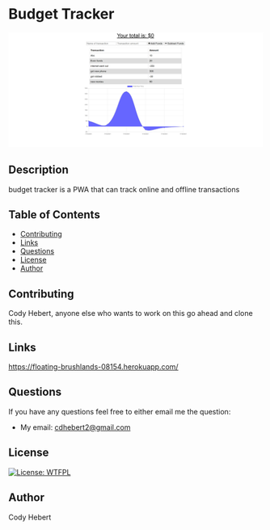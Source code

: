 

# Budget Tracker

![Main-page](./images/main.png)

## Description

budget tracker is a PWA that can track online and offline transactions

## Table of Contents

- [Contributing](#contributing)
- [Links](#links)
- [Questions](#questions)
- [License](#license)
- [Author](#author)


## Contributing

Cody Hebert, anyone else who wants to work on this go ahead and clone this.

## Links

https://floating-brushlands-08154.herokuapp.com/

## Questions

If you have any questions feel free to either email me the question:

- My email: cdhebert2@gmail.com

## License

[![License: WTFPL](https://img.shields.io/badge/License-WTFPL-brightgreen.svg)](http://www.wtfpl.net/about/)

## Author

Cody Hebert